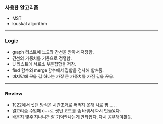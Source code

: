### 사용한 알고리즘
* MST
* kruskal algorithm
_____________________________________________________
### Logic
* graph 리스트에 노드와 간선을 받아서 저장함.
* 간선의 가중치를 기준으로 정렬함.
* U 리스트에 서로소 부분집합을 저장.
* find 함수와 merge 함수에서 집합을 검사해 합쳐줌.
* 마지막에 끊을 길 하나는 가장 큰 가중치를 가진 길을 끊음.
_____________________________________________________
### Review
- 1922에서 썻던 방식은 시간초과로 써먹지 못해 새로 짬.......
- 알고리즘 수업때 c++로 짯던 코드를 좀 바꿔서 다시 만들었다.
- 배운지 몇주 지나니까 잘 기억안나는게 안타깝다. 다시 공부해야할듯.
